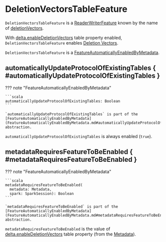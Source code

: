 # DeletionVectorsTableFeature

`DeletionVectorsTableFeature` is a [ReaderWriterFeature](ReaderWriterFeature.md) known by the name of [deletionVectors](TableFeature.md#name).

With [delta.enableDeletionVectors](../DeltaConfigs.md#enableDeletionVectors) table property enabled, `DeletionVectorsTableFeature` enables [Deletion Vectors](../deletion-vectors/index.md).

`DeletionVectorsTableFeature` is a [FeatureAutomaticallyEnabledByMetadata](FeatureAutomaticallyEnabledByMetadata.md).

## automaticallyUpdateProtocolOfExistingTables { #automaticallyUpdateProtocolOfExistingTables }

??? note "FeatureAutomaticallyEnabledByMetadata"

    ```scala
    automaticallyUpdateProtocolOfExistingTables: Boolean
    ```

    `automaticallyUpdateProtocolOfExistingTables` is part of the [FeatureAutomaticallyEnabledByMetadata](FeatureAutomaticallyEnabledByMetadata.md#automaticallyUpdateProtocolOfExistingTables) abstraction.

`automaticallyUpdateProtocolOfExistingTables` is always enabled (`true`).

## metadataRequiresFeatureToBeEnabled { #metadataRequiresFeatureToBeEnabled }

??? note "FeatureAutomaticallyEnabledByMetadata"

    ```scala
    metadataRequiresFeatureToBeEnabled(
      metadata: Metadata,
      spark: SparkSession): Boolean
    ```

    `metadataRequiresFeatureToBeEnabled` is part of the [FeatureAutomaticallyEnabledByMetadata](FeatureAutomaticallyEnabledByMetadata.md#metadataRequiresFeatureToBeEnabled) abstraction.

`metadataRequiresFeatureToBeEnabled` is the value of [delta.enableDeletionVectors](../DeltaConfigs.md#enableDeletionVectors) table property (from the [Metadata](../DeltaConfig.md#fromMetaData)).
